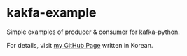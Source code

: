 # kakfa-example
Simple examples of producer &amp; consumer for kafka-python.

For details, visit [my GitHub Page](https://pyeon9.github.io/kafka-hdfs/) written in Korean.